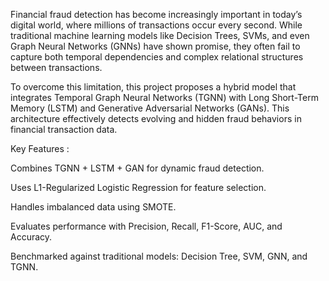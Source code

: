 Financial fraud detection has become increasingly important in today’s digital world, where millions of transactions occur every second. While traditional machine learning models like Decision Trees, SVMs, and even Graph Neural Networks (GNNs) have shown promise, they often fail to capture both temporal dependencies and complex relational structures between transactions.

To overcome this limitation, this project proposes a hybrid model that integrates Temporal Graph Neural Networks (TGNN) with Long Short-Term Memory (LSTM) and Generative Adversarial Networks (GANs). This architecture effectively detects evolving and hidden fraud behaviors in financial transaction data.

Key Features :

Combines TGNN + LSTM + GAN for dynamic fraud detection.

Uses L1-Regularized Logistic Regression for feature selection.

Handles imbalanced data using SMOTE.

Evaluates performance with Precision, Recall, F1-Score, AUC, and Accuracy.

Benchmarked against traditional models: Decision Tree, SVM, GNN, and TGNN.
